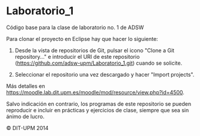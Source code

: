Laboratorio_1
=============

Código base para la clase de laboratorio no. 1 de ADSW

Para clonar el proyecto en Eclipse hay que hacer lo siguiente:

1) Desde la vista de repositorios de Git, pulsar el icono "Clone a Git repository..."
   e introducir el URI de este repositorio
     (https://github.com/adsw-upm/Laboratorio_1.git)
   cuando se solicite.
   
2) Seleccionar el repositorio una vez descargado y hacer "Import projects".

Más detalles en https://moodle.lab.dit.upm.es/moodle/mod/resource/view.php?id=4500.

Salvo indicación en contrario, los programas de este repositorio se pueden reproducir 
e incluir en prácticas y ejercicios de clase, siempre que sea sin ánimo de lucro.

© DIT-UPM 2014
